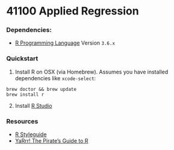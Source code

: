 # 41100 Applied Regression

### Dependencies:

- [R Programming Language](https://www.r-project.org/) Version `3.6.x`

### Quickstart 

1. Install R on OSX (via Homebrew). Assumes you have installed dependencies like `xcode-select`:

```
brew doctor && brew update
brew install r 
```

2. Install [R Studio](https://rstudio.com/products/rstudio/)


### Resources 

- [R Styleguide](http://adv-r.had.co.nz/Style.html)
- [YaRrr! The Pirate’s Guide to R](https://bookdown.org/ndphillips/YaRrr/)

